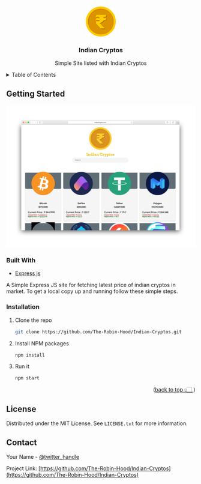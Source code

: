 <div id="top"></div>

<br />
<div align="center">
  <a href="https://github.com/The-Robin-Hood/Indian-Cryptos">
    <img src="images/logo.png" alt="Logo" width="80" height="80">
  </a>

<h3 align="center">Indian Cryptos</h3>

  <p align="center">
    Simple Site listed with Indian Cryptos

  </p>
</div>

<details>
  <summary>Table of Contents</summary>
  <ol>
    <li>
      <a href="#getting-started">Getting Started</a>
      <ul>
        <li><a href="#installation">Installation</a></li>
        <li><a href="#built-with">Built With</a></li>
      </ul>
    </li>
    <li><a href="#license">License</a></li>
    <li><a href="#contact">Contact</a></li>
  </ol>
</details>



## Getting Started

![Product Name Screen Shot][product-screenshot]

### Built With

* [Express js](https://expressjs.com/)


A Simple Express JS site for fetching latest price of indian cryptos in market.
To get a local copy up and running follow these simple steps.

### Installation

1. Clone the repo
   ```sh
   git clone https://github.com/The-Robin-Hood/Indian-Cryptos.git
   ```
2. Install NPM packages
   ```sh
   npm install
   ```
3. Run it 
   ```sh
   npm start
   ```

<p align="right">(<a href="#top">back to top 👆🏻 </a>)</p>


## License

Distributed under the MIT License. See `LICENSE.txt` for more information.

## Contact

Your Name - [@twitter_handle](https://twitter.com/AnsariStark)

Project Link: [https://github.com/The-Robin-Hood/Indian-Cryptos](https://github.com/The-Robin-Hood/Indian-Cryptos)

<!-- MARKDOWN LINKS & IMAGES -->
[product-screenshot]: images/screenshot.png